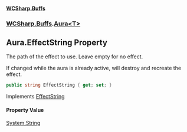 #### [WCSharp.Buffs](index.md 'index')
### [WCSharp.Buffs](WCSharp.Buffs.md 'WCSharp.Buffs').[Aura&lt;T&gt;](WCSharp.Buffs.Aura_T_.md 'WCSharp.Buffs.Aura<T>')

## Aura<T>.EffectString Property

The path of the effect to use. Leave empty for no effect.  
  
If changed while the aura is already active, will destroy and recreate the effect.

```csharp
public string EffectString { get; set; }
```

Implements [EffectString](WCSharp.Buffs.IAura.EffectString.md 'WCSharp.Buffs.IAura.EffectString')

#### Property Value
[System.String](https://docs.microsoft.com/en-us/dotnet/api/System.String 'System.String')